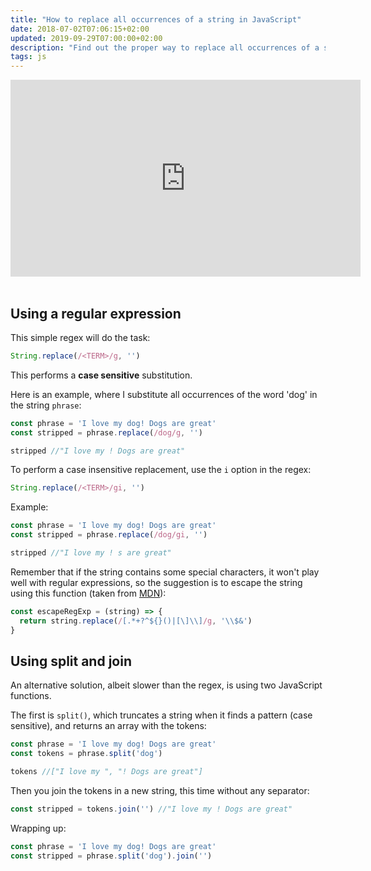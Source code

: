 ```yaml
---
title: "How to replace all occurrences of a string in JavaScript"
date: 2018-07-02T07:06:15+02:00
updated: 2019-09-29T07:00:00+02:00
description: "Find out the proper way to replace all occurrences of a string in plain JavaScript, from regex to other approaches"
tags: js
---
```


<div class="rwd-video">
<iframe width="560" height="315" src="https://www.youtube.com/embed/7FcavNZnLAc" frameborder="0" allow="accelerometer; autoplay; encrypted-media; gyroscope; picture-in-picture" allowfullscreen></iframe>
</div>
<br>

## Using a regular expression

This simple regex will do the task:

```js
String.replace(/<TERM>/g, '')
```

This performs a **case sensitive** substitution.

Here is an example, where I substitute all occurrences of the word 'dog' in the string `phrase`:

```js
const phrase = 'I love my dog! Dogs are great'
const stripped = phrase.replace(/dog/g, '')

stripped //"I love my ! Dogs are great"
```

To perform a case insensitive replacement, use the `i` option in the regex:

```js
String.replace(/<TERM>/gi, '')
```

Example:

```js
const phrase = 'I love my dog! Dogs are great'
const stripped = phrase.replace(/dog/gi, '')

stripped //"I love my ! s are great"
```

Remember that if the string contains some special characters, it won't play well with regular expressions, so the suggestion is to escape the string using this function (taken from [MDN](https://developer.mozilla.org/en-US/docs/Web/JavaScript/Guide/Regular_Expressions#Using_Special_Characters)):

```js
const escapeRegExp = (string) => {
  return string.replace(/[.*+?^${}()|[\]\\]/g, '\\$&')
}
```

## Using split and join

An alternative solution, albeit slower than the regex, is using two JavaScript functions.

The first is `split()`, which truncates a string when it finds a pattern (case sensitive), and returns an array with the tokens:

```js
const phrase = 'I love my dog! Dogs are great'
const tokens = phrase.split('dog')

tokens //["I love my ", "! Dogs are great"]
```

Then you join the tokens in a new string, this time without any separator:

```js
const stripped = tokens.join('') //"I love my ! Dogs are great"
```

Wrapping up:

```js
const phrase = 'I love my dog! Dogs are great'
const stripped = phrase.split('dog').join('')
```
